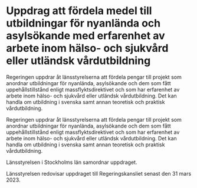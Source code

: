 # Uppdrag att fördela medel till utbildningar för nyanlända och asylsökande med erfarenhet av arbete inom hälso- och sjukvård eller utländsk vårdutbildning

Regeringen uppdrar åt länsstyrelserna att fördela pengar till projekt som anordnar utbildningar för nyanlända, asylsökande och dem som fått uppehållstillstånd enligt massflyktsdirektivet och som har erfarenhet av arbete inom hälso- och sjukvård eller utländsk vårdutbildning. Det kan handla om utbildning i svenska samt annan teoretisk och praktisk vårdutbildning.

Regeringen uppdrar åt länsstyrelserna att fördela pengar till projekt som anordnar utbildningar för nyanlända, asylsökande och dem som fått uppehållstillstånd enligt massflyktsdirektivet och som har erfarenhet av arbete inom hälso- och sjukvård eller utländsk vårdutbildning. Det kan handla om utbildning i svenska samt annan teoretisk och praktisk vårdutbildning.

Länsstyrelsen i Stockholms län samordnar uppdraget.

Länsstyrelsen redovisar uppdraget till Regeringskansliet senast den 31 mars 2023.
